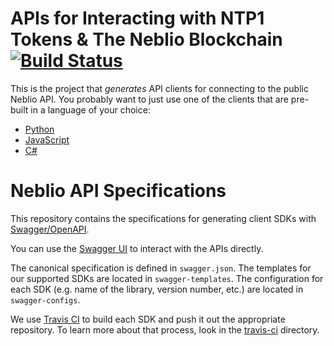 APIs for Interacting with NTP1 Tokens & The Neblio Blockchain [![Build Status](https://travis-ci.org/NeblioTeam/neblio-api-swagger-docs.svg?branch=master)](https://travis-ci.org/NeblioTeam/neblio-api-swagger-docs)
=============================

This is the project that _generates_ API clients for connecting to the public Neblio API. You probably want to just use one of the clients that are pre-built in a language of your choice:

* [Python](https://github.com/NeblioTeam/neblio-api-lib-python)
* [JavaScript](https://github.com/NeblioTeam/neblio-api-lib-js)
* [C#](https://github.com/NeblioTeam/neblio-api-lib-csharp)


Neblio API Specifications
=============================

This repository contains the specifications for generating client SDKs with
[Swagger/OpenAPI](http://swagger.io/).

You can use the [Swagger UI](https://learn.nebl.io/apidocs/) to interact with the APIs directly.

The canonical specification is defined in `swagger.json`. The templates for our
supported SDKs are located in `swagger-templates`. The configuration for each
SDK (e.g. name of the library, version number, etc.) are located in
`swagger-configs`.

We use [Travis CI](https://travis-ci.com/) to build each SDK and push it out the appropriate repository. To learn more about that process, look in the [travis-ci](travis-ci) directory.
